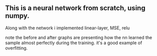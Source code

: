 ## This is a neural network from scratch, using numpy.

Along with the network i implemented linear-layer, MSE, relu

note the before and after graphs are presenting how the nn learned the sample almost perfectly during the training.
it's a good example of overfitting.
